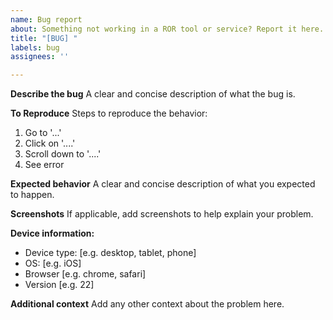 ```yaml
---
name: Bug report
about: Something not working in a ROR tool or service? Report it here.
title: "[BUG] "
labels: bug
assignees: ''

---
```


<!---
Please do not use this form to request changes to ROR record data, such as adding new ROR records or changing data on existing records! ROR record data changes are managed through a Community Curation Process. To request changes to ROR record data, see https://github.com/ror-community/ror-updates#requesting-changes-to-ror
-->

**Describe the bug**
A clear and concise description of what the bug is.

**To Reproduce**
Steps to reproduce the behavior:
1. Go to '...'
2. Click on '....'
3. Scroll down to '....'
4. See error

**Expected behavior**
A clear and concise description of what you expected to happen.

**Screenshots**
If applicable, add screenshots to help explain your problem.

**Device information:**
 - Device type: [e.g. desktop, tablet, phone]
 - OS: [e.g. iOS]
 - Browser [e.g. chrome, safari]
 - Version [e.g. 22]

**Additional context**
Add any other context about the problem here.
